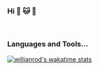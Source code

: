 ### Hi :panda_face: :cat: :dog:

<br />

### <p><b>Languages and Tools...</b></p>

[![willianrod's wakatime stats](https://github-readme-stats.vercel.app/api/wakatime?username=adzinka&theme=dracula&layout=compact)](https://github.com/anuraghazra/github-readme-stats)
